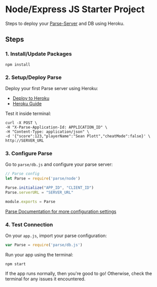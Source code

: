 # Node/Express JS Starter Project
Steps to deploy your [Parse-Server](https://parseplatform.org/) and DB using Heroku.

## Steps

### 1. Install/Update Packages

`npm install`

### 2. Setup/Deploy Parse

Deploy your first Parse server using Heroku:

- [Deploy to Heroku](https://heroku.com/deploy?template=https://github.com/ParsePlatform/parse-server-example)
- [Heroku Guide](https://devcenter.heroku.com/articles/deploying-a-parse-server-to-heroku)

Test it inside terminal:
```
curl -X POST \
-H "X-Parse-Application-Id: APPLICATION_ID" \
-H "Content-Type: application/json" \
-d '{"score":123,"playerName":"Sean Plott","cheatMode":false}' \
http://SERVER_URL
```

### 3. Configure Parse

Go to `parse/db.js` and configure your parse server:

```js
// Parse config
let Parse = require('parse/node')

Parse.initialize("APP_ID", "CLIENT_ID")
Parse.serverURL = "SERVER_URL"

module.exports = Parse
```

[Parse Documentation for more configuration settings](https://docs.parseplatform.org/js/guide/#getting-started)

### 4. Test Connection

On your `app.js`, import your parse configuration:

```js
var Parse = require('parse/db.js')
```

Run your app using the terminal:

`npm start`

If the app runs normally, then you're good to go! Otherwise, check the terminal for any issues it encountered.
